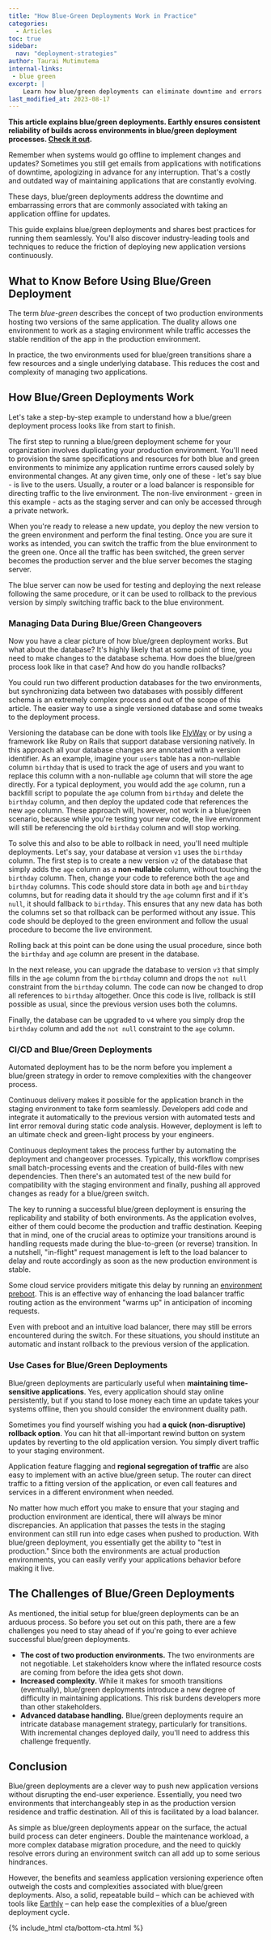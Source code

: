 ```yaml
---
title: "How Blue-Green Deployments Work in Practice"
categories:
  - Articles
toc: true
sidebar:
  nav: "deployment-strategies"
author: Taurai Mutimutema
internal-links:
 - blue green
excerpt: |
    Learn how blue/green deployments can eliminate downtime and errors when updating applications, and discover best practices and tools to streamline the process.
last_modified_at: 2023-08-17
---
```

**This article explains blue/green deployments. Earthly ensures consistent reliability of builds across environments in blue/green deployment processes. [Check it out](/).**

Remember when systems would go offline to implement changes and updates? Sometimes you still get emails from applications with notifications of downtime, apologizing in advance for any interruption. That's a costly and outdated way of maintaining applications that are constantly evolving.

These days, blue/green deployments address the downtime and embarrassing errors that are commonly associated with taking an application offline for updates.

This guide explains blue/green deployments and shares best practices for running them seamlessly. You'll also discover industry-leading tools and techniques to reduce the friction of deploying new application versions continuously.

## What to Know Before Using Blue/Green Deployment

The term *blue-green* describes the concept of two production environments hosting two versions of the same application. The duality allows one environment to work as a staging environment while traffic accesses the stable rendition of the app in the production environment.

In practice, the two environments used for blue/green transitions share a few resources and a single underlying database. This reduces the cost and complexity of managing two applications.

## How Blue/Green Deployments Work

Let's take a step-by-step example to understand how a blue/green deployment process looks like from start to finish.

The first step to running a blue/green deployment scheme for your organization involves duplicating your production environment. You'll need to provision the same specifications and resources for both blue and green environments to minimize any application runtime errors caused solely by environmental changes. At any given time, only one of these - let's say blue - is live to the users. Usually, a router or a load balancer is responsible for directing traffic to the live environment. The non-live environment - green in this example - acts as the staging server and can only be accessed through a private network.

When you're ready to release a new update, you deploy the new version to the green environment and perform the final testing. Once you are sure it works as intended, you can switch the traffic from the blue environment to the green one. Once all the traffic has been switched, the green server becomes the production server and the blue server becomes the staging server.

The blue server can now be used for testing and deploying the next release following the same procedure, or it can be used to rollback to the previous version by simply switching traffic back to the blue environment.

### Managing Data During Blue/Green Changeovers

Now you have a clear picture of how blue/green deployment works. But what about the database? It's highly likely that at some point of time, you need to make changes to the database schema. How does the blue/green process look like in that case? And how do you handle rollbacks?

You could run two different production databases for the two environments, but synchronizing data between two databases with possibly different schema is an extremely complex process and out of the scope of this article. The easier way to use a single versioned database and some tweaks to the deployment process.

Versioning the database can be done with tools like [FlyWay](https://flywaydb.org/) or by using a framework like Ruby on Rails that support database versioning natively. In this approach all your database changes are annotated with a version identifier. As an example, imagine your `users` table has a non-nullable column `birthday` that is used to track the age of users and you want to replace this column with a non-nullable `age` column that will store the age directly. For a typical deployment, you would add the `age` column, run a backfill script to populate the `age` column from `birthday` and delete the `birthday` column, and then deploy the updated code that references the new `age` column. These approach will, however, not work in a blue/green scenario, because while you're testing your new code, the live environment will still be referencing the old `birthday` column and will stop working.

To solve this and also to be able to rollback in need, you'll need multiple deployments. Let's say, your database at version `v1` uses the `birthday` column. The first step is to create a new version `v2` of the database that simply adds the `age` column as a **non-nullable** column, without touching the `birthday` column. Then, change your code to reference both the `age` and `birthday` columns. This code should store data in both `age` and `birthday` columns, but for reading data it should try the `age` column first and if it's `null`, it should fallback to `birthday`. This ensures that any new data has both the columns set so that rollback can be performed without any issue. This code should be deployed to the green environment and follow the usual procedure to become the live environment.

Rolling back at this point can be done using the usual procedure, since both the `birthday` and `age` column are present in the database.

In the next release, you can upgrade the database to version `v3` that simply fills in the `age` column from the `birthday` column and drops the `not null` constraint from the `birthday` column. The code can now be changed to drop all references to `birthday` altogether. Once this code is live, rollback is still possible as usual, since the previous version uses both the columns.

Finally, the database can be upgraded to `v4` where you simply drop the `birthday` column and add the `not null` constraint to the `age` column.

### CI/CD and Blue/Green Deployments

Automated deployment has to be the norm before you implement a blue/green strategy in order to remove complexities with the changeover process.

Continuous delivery makes it possible for the application branch in the staging environment to take form seamlessly. Developers add code and integrate it automatically to the previous version with automated tests and lint error removal during static code analysis. However, deployment is left to an ultimate check and green-light process by your engineers.

Continuous deployment takes the process further by automating the deployment and changeover processes. Typically, this workflow comprises small batch-processing events and the creation of build-files with new dependencies. Then there's an automated test of the new build for compatibility with the staging environment and finally, pushing all approved changes as ready for a blue/green switch.

The key to running a successful blue/green deployment is ensuring the replicability and stability of both environments. As the application evolves, either of them could become the production and traffic destination. Keeping that in mind, one of the crucial areas to optimize your transitions around is handling requests made during the blue-to-green (or reverse) transition. In a nutshell, "in-flight" request management is left to the load balancer to delay and route accordingly as soon as the new production environment is stable.

Some cloud service providers mitigate this delay by running an [environment preboot](https://devcenter.heroku.com/articles/preboot). This is an effective way of enhancing the load balancer traffic routing action as the environment "warms up" in anticipation of incoming requests.

Even with preboot and an intuitive load balancer, there may still be errors encountered during the switch. For these situations, you should institute an automatic and instant rollback to the previous version of the application.

### Use Cases for Blue/Green Deployments

Blue/green deployments are particularly useful when **maintaining time-sensitive applications**. Yes, every application should stay online persistently, but if you stand to lose money each time an update takes your systems offline, then you should consider the environment duality path.

Sometimes you find yourself wishing you had **a quick (non-disruptive) rollback option**. You can hit that all-important rewind button on system updates by reverting to the old application version. You simply divert traffic to your staging environment.

Application feature flagging and **regional segregation of traffic** are also easy to implement with an active blue/green setup. The router can direct traffic to a fitting version of the application, or even call features and services in a different environment when needed.

No matter how much effort you make to ensure that your staging and production environment are identical, there will always be minor discrepancies. An application that passes the tests in the staging environment can still run into edge cases when pushed to production. With blue/green deployment, you essentially get the ability to "test in production." Since both the environments are actual production environments, you can easily verify your applications behavior before making it live.

## The Challenges of Blue/Green Deployments

As mentioned, the initial setup for blue/green deployments can be an arduous process. So before you set out on this path, there are a few challenges you need to stay ahead of if you're going to ever achieve successful blue/green deployments.

- **The cost of two production environments.** The two environments are not negotiable. Let stakeholders know where the inflated resource costs are coming from before the idea gets shot down.
- **Increased complexity.** While it makes for smooth transitions (eventually), blue/green deployments introduce a new degree of difficulty in maintaining applications. This risk burdens developers more than other stakeholders.
- **Advanced database handling.** Blue/green deployments require an intricate database management strategy, particularly for transitions. With incremental changes deployed daily, you'll need to address this challenge frequently.

## Conclusion

Blue/green deployments are a clever way to push new application versions without disrupting the end-user experience. Essentially, you need two environments that interchangeably step in as the production version residence and traffic destination. All of this is facilitated by a load balancer.

As simple as blue/green deployments appear on the surface, the actual build process can deter engineers. Double the maintenance workload, a more complex database migration procedure, and the need to quickly resolve errors during an environment switch can all add up to some serious hindrances.

However, the benefits and seamless application versioning experience often outweigh the costs and complexities associated with blue/green deployments. Also, a solid, repeatable build – which can be achieved with tools like  [Earthly](https://earthly.dev/) – can help ease the complexities of a blue/green deployment cycle.

{% include_html cta/bottom-cta.html %}
